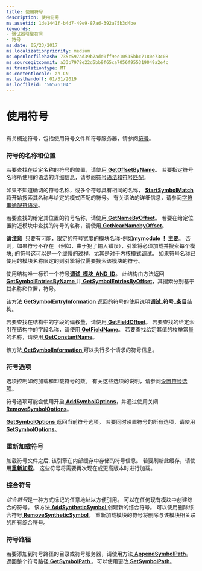 ```yaml
---
title: 使用符号
description: 使用符号
ms.assetid: 1de1441f-b4d7-49e9-87ad-392a75b3d4be
keywords:
- 调试器引擎符号
- 符号
ms.date: 05/23/2017
ms.localizationpriority: medium
ms.openlocfilehash: 735c597ad39b7add0ff9ee10515bbc7180e73c08
ms.sourcegitcommit: a33b7978e22d5bb9f65ca7056f955319049a2e4c
ms.translationtype: MT
ms.contentlocale: zh-CN
ms.lasthandoff: 01/31/2019
ms.locfileid: "56576104"
---
```

# <a name="using-symbols"></a>使用符号


## <span id="ddk_symbols_dbx"></span><span id="DDK_SYMBOLS_DBX"></span>


有关概述符号，包括使用符号文件和符号服务器，请参阅[符号](symbols.md)。

### <a name="span-idsymbolnamesandlocationsspanspan-idsymbolnamesandlocationsspansymbol-names-and-locations"></a><span id="symbol_names_and_locations"></span><span id="SYMBOL_NAMES_AND_LOCATIONS"></span>符号的名称和位置

若要查找在给定名称的符号的位置，请使用[ **GetOffsetByName**](https://msdn.microsoft.com/library/windows/hardware/ff548035)。 若要指定符号名称所使用的语法的详细信息，请参阅[符号语法和符号匹配](symbol-syntax-and-symbol-matching.md)。

如果不知道确切的符号名称，或多个符号具有相同的名称， [ **StartSymbolMatch** ](https://msdn.microsoft.com/library/windows/hardware/ff558815)将开始搜索其名称与给定的模式匹配的符号。 有关语法的详细信息，请参阅[字符串通配符语法](string-wildcard-syntax.md)。

若要查找的给定其位置的符号名称，请使用[ **GetNameByOffset**](https://msdn.microsoft.com/library/windows/hardware/ff547183)。 若要在给定位置附近模块中查找的符号的名称，请使用[ **GetNearNamebyOffset**](https://msdn.microsoft.com/library/windows/hardware/ff547204)。

**请注意**  只要有可能，限定的符号宽度的模块名称-例如**mymodule ！ 主要**。 否则，如果符号不存在 （例如，由于犯了输入错误），引擎将必须加载并搜索每个模块; 的符号这可以是一个缓慢的过程，尤其是对于内核模式调试。 如果符号名称已使用的模块名称限定的则引擎将仅需要搜索该模块的符号。

 

使用结构唯一标识一个符号[**调试\_模块\_AND\_ID**](https://msdn.microsoft.com/library/windows/hardware/ff541511)。 此结构由方法返回[ **GetSymbolEntriesByName** ](https://msdn.microsoft.com/library/windows/hardware/ff548458)并[ **GetSymbolEntriesByOffset**](https://msdn.microsoft.com/library/windows/hardware/ff548476)，其搜索分别基于其名称和位置，符号。

该方法[ **GetSymbolEntryInformation** ](https://msdn.microsoft.com/library/windows/hardware/ff548484)返回的符号的使用说明[**调试\_符号\_条目**](https://msdn.microsoft.com/library/windows/hardware/ff541662)结构。

若要查找在结构中的字段的偏移量，请使用[ **GetFieldOffset**](https://msdn.microsoft.com/library/windows/hardware/ff546758)。 若要查找的给定索引在结构中的字段名称，请使用[ **GetFieldName**](https://msdn.microsoft.com/library/windows/hardware/ff546747)。 若要查找给定其值的枚举常量的名称，请使用[ **GetConstantName**](https://msdn.microsoft.com/library/windows/hardware/ff545702)。

该方法[ **GetSymbolInformation** ](https://msdn.microsoft.com/library/windows/hardware/ff548505)可以执行多个请求的符号信息。

### <a name="span-idsymboloptionsspanspan-idsymboloptionsspansymbol-options"></a><span id="symbol_options"></span><span id="SYMBOL_OPTIONS"></span>符号选项

选项控制如何加载和卸载符号的数。 有关这些选项的说明，请参阅[设置符号选项](symbol-options.md)。

符号选项可能会使用开启[ **AddSymbolOptions**](https://msdn.microsoft.com/library/windows/hardware/ff537930)，并通过使用关闭[ **RemoveSymbolOptions**](https://msdn.microsoft.com/library/windows/hardware/ff554535)。

[**GetSymbolOptions** ](https://msdn.microsoft.com/library/windows/hardware/ff549139)返回当前符号选项。 若要同时设置符号的所有选项，请使用[ **SetSymbolOptions**](https://msdn.microsoft.com/library/windows/hardware/ff556798)。

### <a name="span-idreloadingsymbolsspanspan-idreloadingsymbolsspanreloading-symbols"></a><span id="reloading_symbols"></span><span id="RELOADING_SYMBOLS"></span>重新加载符号

加载符号文件之后, 该引擎在内部缓存中存储的符号信息。 若要刷新此缓存，请使用[**重新加载**](https://msdn.microsoft.com/library/windows/hardware/ff554379)。 这些符号将需要再次现在或更高版本时进行加载。

### <a name="span-idsyntheticsymbolsspanspan-idsyntheticsymbolsspan-synthetic-symbols"></a><span id="synthetic_symbols"></span><span id="SYNTHETIC_SYMBOLS"></span> 综合符号

*综合符号*是一种方式标记的任意地址以方便引用。 可以在任何现有模块中创建综合的符号。 该方法[ **AddSyntheticSymbol** ](https://msdn.microsoft.com/library/windows/hardware/ff537943)创建新的综合符号。 可以使用删除综合符号[ **RemoveSyntheticSymbol**](https://msdn.microsoft.com/library/windows/hardware/ff554542)。 重新加载模块的符号将删除与该模块相关联的所有综合符号。

### <a name="span-idsymbolpathspanspan-idsymbolpathspansymbol-path"></a><span id="symbol_path"></span><span id="SYMBOL_PATH"></span>符号路径

若要添加到符号路径的目录或符号服务器，请使用方法[ **AppendSymbolPath**](https://msdn.microsoft.com/library/windows/hardware/ff538110)。 返回整个符号路径[ **GetSymbolPath** ](https://msdn.microsoft.com/library/windows/hardware/ff549155) ，可以使用更改[ **SetSymbolPath**](https://msdn.microsoft.com/library/windows/hardware/ff556802)。

 

 






